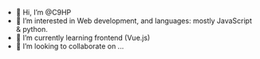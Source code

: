 - 👋 Hi, I’m @C9HP
- 👀 I’m interested in Web development, and languages: mostly JavaScript & python.
- 🌱 I’m currently learning frontend (Vue.js)
- 💞️ I’m looking to collaborate on ...
<!-- - 📫 This is my email: c9hp00@gmail.com 
- 😄 Pronouns: ...
- ⚡ Fun fact: ... -->

<!---
C9HP/C9HP is a ✨ special ✨ repository because its `README.md` (this file) appears on your GitHub profile.
You can click the Preview link to take a look at your changes.
--->
